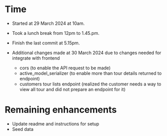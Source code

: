 # Time

- Started at 29 March 2024 at 10am.
- Took a lunch break from 12pm to 1.45.pm.
- Finish the last commit at 5.15pm.

- Additional changes made at 30 March 2024 due to changes needed for integrate with frontend
  - cors (to enable the API request to be made)
  - active_model_serializer (to enable more than tour details returned to endpoint)
  - customers tour lists endpoint (realized the customer needs a way to view all tour and did not prepare an endpoint for it)

# Remaining enhancements

- Update readme and instructions for setup
- Seed data
